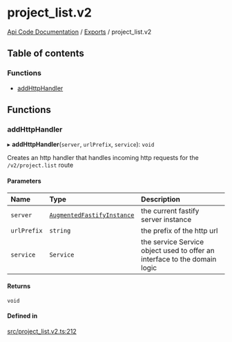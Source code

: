 # project\_list.v2
[Api Code Documentation](../README.md) / [Exports](../modules.md) / project\_list.v2

## Table of contents

### Functions

- [addHttpHandler](project_list_v2.md#addhttphandler)

## Functions

### addHttpHandler

▸ **addHttpHandler**(`server`, `urlPrefix`, `service`): `void`

Creates an http handler that handles incoming http requests for the `/v2/project.list` route

#### Parameters

| Name | Type | Description |
| :------ | :------ | :------ |
| `server` | [`AugmentedFastifyInstance`](../interfaces/types.AugmentedFastifyInstance.md) | the current fastify server instance |
| `urlPrefix` | `string` | the prefix of the http url |
| `service` | `Service` | the service Service object used to offer an interface to the domain logic |

#### Returns

`void`

#### Defined in

[src/project_list.v2.ts:212](https://github.com/openkfw/TruBudget/blob/c993c60c/api/src/project_list.v2.ts#L212)
